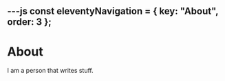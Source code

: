 ---js
const eleventyNavigation = {
	key: "About",
	order: 3
};
---

<div class="prose dark:prose-invert p-8 mx-auto">

# About

I am a person that writes stuff.

</div>
